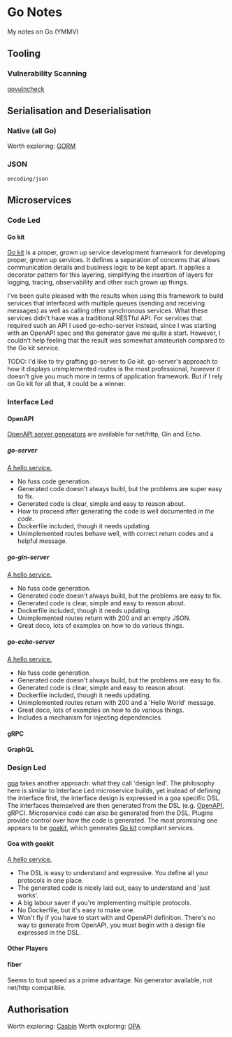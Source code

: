 # Go Notes

My notes on Go (YMMV)

## Tooling

### Vulnerability Scanning

[govulncheck](https://go.dev/blog/vuln)

## Serialisation and Deserialisation

### Native (all Go)

Worth exploring: [GORM](https://gorm.io/index.html)

### JSON

`encoding/json`

## Microservices

### Code Led

#### Go kit

[Go kit](https://gokit.io/) is a proper, grown up service development framework for developing proper, grown up services. It defines a separation of concerns that allows communication details and business logic to be kept apart. It applies a decorator pattern for this layering, simplifying the insertion of layers for logging, tracing, observability and other such grown up things.

I've been quite pleased with the results when using this framework to build services that interfaced with multiple queues (sending and receiving messages) as well as calling other synchronous services. What these services didn't have was a traditional RESTful API. For services that required such an API I used go-echo-server instead, since I was starting with an OpenAPI spec and the generator gave me quite a start. However, I couldn't help feeling that the result was somewhat amateurish compared to the Go kit service.

TODO: I'd like to try grafting go-server to Go kit. go-server's approach to how it displays unimplemented routes is the most professional, however it doesn't give you much more in terms of application framework. But if I rely on Go kit for all that, it could be a winner.

### Interface Led

#### OpenAPI

[OpenAPI server generators](https://openapi-generator.tech/docs/generators) are available for net/http, Gin and Echo.

##### go-server

[A hello service.](https://github.com/psvehla/hello-http)

- No fuss code generation.
- Generated code doesn't always build, but the problems are super easy to fix.
- Generated code is clear, simple and easy to reason about.
- How to proceed after generating the code is well documented *in the code*.
- Dockerfile included, though it needs updating.
- Unimplemented routes behave well, with correct return codes and a helpful message.

##### go-gin-server

[A hello service.](https://github.com/psvehla/hello-gin)

- No fuss code generation.
- Generated code doesn't always build, but the problems are easy to fix.
- Generated code is clear, simple and easy to reason about.
- Dockerfile included, though it needs updating.
- Unimplemented routes return with 200 and an empty JSON.
- Great doco, lots of examples on how to do various things.

##### go-echo-server

[A hello service.](https://github.com/psvehla/hello-echo)

- No fuss code generation.
- Generated code doesn't always build, but the problems are easy to fix.
- Generated code is clear, simple and easy to reason about.
- Dockerfile included, though it needs updating.
- Unimplemented routes return with 200 and a 'Hello World' message.
- Great doco, lots of examples on how to do various things.
- Includes a mechanism for injecting dependencies.

#### gRPC

#### GraphQL

### Design Led

[goa](https://goa.design/) takes another approach: what they call 'design led'. The philosophy here is similar to Interface Led microservice builds, yet instead of defining the interface first, the interface design is expressed in a goa specific DSL. The interfaces themselved are then generated from the DSL (e.g. [OpenAPI](https://goa.design/v1/reference/goa/codegen/generator/), gRPC). Microservice code can also be generated from the DSL. Plugins provide control over how the code is generated. The most promising one appears to be [goakit](https://github.com/goadesign/plugins/tree/v3/goakit), which generates [Go kit](https://gokit.io/) compliant services.

#### Goa with goakit

[A hello service.](https://github.com/psvehla/hello-goakit)

- The DSL is easy to understand and expressive. You define all your protocols in one place.
- The generated code is nicely laid out, easy to understand and 'just works'.
- A big labour saver if you're implementing multiple protocols.
- No Dockerfile, but it's easy to make one.
- Won't fly if you have to start with and OpenAPI definition. There's no way to generate from OpenAPI, you must begin with a design file expressed in the DSL.

#### Other Players

#### fiber

Seems to tout speed as a prime advantage. No generator available, not net/http compatible.

## Authorisation

Worth exploring: [Casbin](https://github.com/casbin/casbin)
Worth exploring: [OPA](https://www.openpolicyagent.org/)

